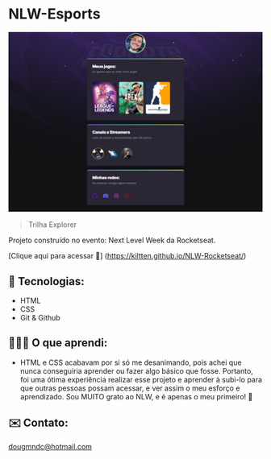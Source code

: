 # NLW-Esports 

![preview](./github/preview.png)

> Trilha Explorer

Projeto construído no evento: 
    Next Level Week da Rocketseat.

[Clique aqui para acessar 🔗]
(https://kiltten.github.io/NLW-Rocketseat/)

## 🔨 Tecnologias: 

- HTML
- CSS
- Git & Github

## 👨🏻‍🎓 O que aprendi:

- HTML e CSS acabavam por si só me desanimando, pois achei que nunca conseguiria aprender ou fazer algo básico que fosse. 
Portanto, foi uma ótima experiência realizar esse projeto e aprender à subi-lo para que outras pessoas possam acessar, e ver assim o meu esforço e aprendizado. 
Sou MUITO grato ao NLW, e é apenas o meu primeiro! 🥰

## ✉️ Contato:

dougmndc@hotmail.com

    